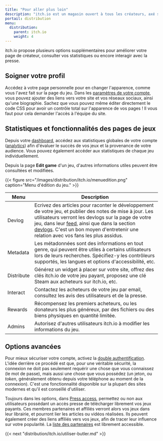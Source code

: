 ```yaml
---
title: "Pour aller plus loin"
description: "itch.io est un magasin ouvert à tous les créateurs, axé sur les jeux indépendants. Tout le monde peut devenir vendeur, concevoir ses pages et publier son contenu."
portail: distribution
menu:
  distribution:
    parent: itch.io
    weight: 4
---
```


itch.io propose plusieurs options supplémentaires pour améliorer votre page de créateur, consulter vos statistiques ou encore interagir avec la presse.

## Soigner votre profil

Accédez à votre page personnelle pour en changer l'apparence, comme vous l'avez fait sur la page du jeu. Dans les [paramètres de votre compte](https://itch.io/user/settings), vous pouvez ajouter des liens vers votre site et vos réseaux sociaux, ainsi qu'une biographie. Sachez que vous pouvez même éditer directement le code CSS pour avoir un contrôle total sur l'apparence de vos pages ! Il vous faut pour cela demander l'accès à l'équipe du site.

## Statistiques et fonctionnalités des pages de jeux

Depuis votre [dashboard](https://itch.io/dashboard), accédez aux statistiques globales de votre compte ([analytics](https://itch.io/dashboard/analytics)) afin d'évaluer le succès de vos jeux et la provenance de votre audience. Vous pouvez également accéder aux statistiques de chaque jeu individuellement.

Depuis la page **Edit game** d'un jeu, d'autres informations utiles peuvent être consultées et modifiées.

{{< figure src="/images/distribution/itch.io/menuedition.png" caption="Menu d'édition du jeu." >}}

Menu      | Description
----------|-------------
Devlog    | Ecrivez des articles pour raconter le développement de votre jeu, et publier des notes de mise à jour. Les utilisateurs verront les devlogs sur la page de votre jeu, dans leur [feed](https://itch.io/my-feed), ainsi que dans la section [devlogs](https://itch.io/devlogs). C'est un bon moyen d'entretenir une relation avec vos fans les plus assidus.
Metadata  | Les métadonnées sont des informations en tout genre, qui peuvent être utiles à certains utilisateurs lors de leurs recherches. Spécifiez-y les contrôleurs supportés, les langues et options d'accessibilité, etc.
Distribute| Générez un widget à placer sur votre site, offrez des clés itch.io de votre jeu payant, proposez une clé Steam aux acheteurs sur itch.io, etc.
Interact  | Contactez les acheteurs de votre jeu par email, consultez les avis des utilisateurs et de la presse.
Rewards   | Récompensez les premiers acheteurs, ou les donateurs les plus généreux, par des fichiers ou des biens physiques en quantité limitée.
Admins    | Autorisez d'autres utilisateurs itch.io à modifier les informations du jeu.

## Options avancées

Pour mieux sécuriser votre compte, activez la [double authentification](https://itch.io/user/settings/two-factor-auth). L'idée derrière ce procédé est que, pour une véritable sécurité, la connexion ne doit pas seulement requérir une chose que vous connaissez (le mot de passe), mais aussi une chose que vous possédez (un jeton, ou *token*, généralement obtenu depuis votre téléphone au moment de la connexion). C'est une fonctionnalité disponible sur la plupart des sites modernes et qu'il est conseillé d'utiliser.

Toujours dans les options, dans [Press access](https://itch.io/user/settings/press), permettez ou non aux utilisateurs possédant un accès presse de télécharger librement vos jeux payants. Ces membres partenaires et affiliés verront alors vos jeux dans leur librairie, et pourront lier les articles ou vidéos réalisées. Ils peuvent également créer des liens affiliés vers vos jeux, afin de tracer leur influence sur votre popularité. La [liste des partenaires](https://itch.io/partners/list) est librement accessible.

{{< next "distribution/itch.io/utiliser-butler.md" >}}
